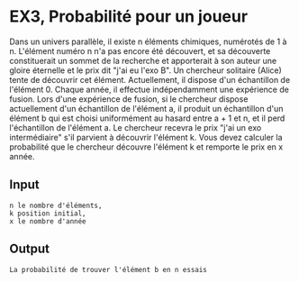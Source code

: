 # EX3, Probabilité pour un joueur

Dans un univers parallèle, il existe n éléments chimiques, numérotés de 1 à n.
L'élément numéro n n'a pas encore été découvert, et sa découverte constituerait un sommet de la recherche et apporterait à son auteur une gloire éternelle et le prix dit "j'ai eu l'exo B".
Un chercheur solitaire (Alice) tente de découvrir cet élément.
Actuellement, il dispose d'un échantillon de l'élément 0.
Chaque année, il effectue indépendamment une expérience de fusion.
Lors d'une expérience de fusion, si le chercheur dispose actuellement d'un échantillon de l'élément a, il produit un échantillon d'un élément b qui est choisi uniformément au hasard entre a + 1 et n, et il perd l'échantillon de l'élément a.
Le chercheur recevra le prix "j'ai un exo intermédiaire" s'il parvient à découvrir l'élément k.
Vous devez calculer la probabilité que le chercheur découvre l'élément k et remporte le prix en x année.

## Input
```
n le nombre d'éléments,
k position initial,
x le nombre d'année 
```
## Output
```
La probabilité de trouver l'élément b en n essais
```


